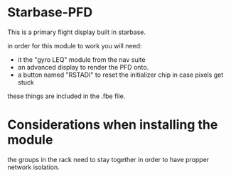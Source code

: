 # Starbase-PFD

This is a primary flight display built in starbase.

in order for this module to work you will need:
* it the "gyro LEQ" module from the nav suite
* an advanced display to render the PFD onto.
* a button named "RSTADI" to reset the initializer chip in case pixels get stuck

these things are included in the .fbe file.

# Considerations when installing the module

the groups in the rack need to stay together in order to have propper network isolation.
